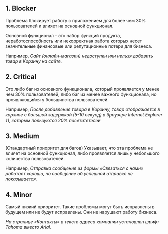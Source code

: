
## 1. Blocker ##

Проблема блокирует работу с приложением для более чем 30% пользователей и влияет на основной функционал. 

Основной функционал - это набор функций продукта, неработоспособность или некорректная работа которых несет значительные финансовые или репутационные потери для бизнеса.

Например,
_Сайт (онлайн-магазин) недоступен или нельзя добавить товар в Корзину на сайте._

## 2. Critical ##

Это либо баг из основного функционала, который проявляется у менее чем 30% пользователей, либо баг из менее важного функционала, но проявляющийся у большинства пользователей.

Например,
_После добавления товара в Корзину, товар отображается в корзине с большой задержкой (5-10 секунд) в браузере Internet Explorer 11, которым пользуются 20% посетитетелей_

## 3. Medium ##
(Стандартный приоритет для багов) Указывает, что эта проблема не влияет на основной функционал, либо проявляется лишь у небольшого количества пользователей.

Например,
_Отправка сообщения из формы «Связаться с нами» работает хорошо, но сообщение об успешной отправке не показывается._

## 4. Minor	##
Самый низкий приоритет. Такие проблемы могут быть исправлены в будущем или не будут исправлены. Они не нарушают работу бизнеса.

_На странице «Контакты» в тексте адреса компании установлен шрифт Tahoma вместо Arial._
